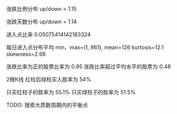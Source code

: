 涨跌比例分布
up/down = 1.15

涨跌天数分布
up/down = 1.14

进入点比率
0.05075414142183324

每日进入点分布平均
min，max=(1, 861),
mean=126
kurtosis=12.1
skewness=2.98

涨跌比率为正的股票比率为 0.95
涨跌比率超过平均水平的股票为 0.48

2根K线 红柱后绿柱买入胜率为 54%

只买红柱子的胜率为 55.1%
只买绿柱子的胜率为 51.5%

TODO:
搜索大质数周期内的平衡点
